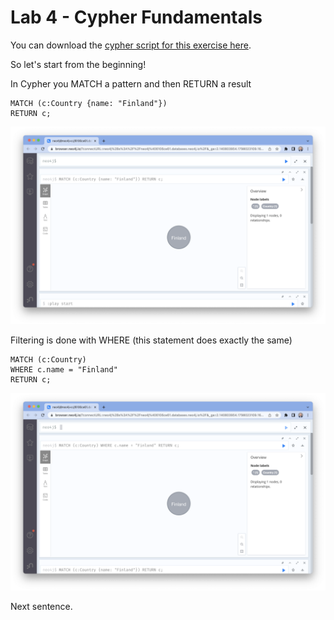 # Lab 4 - Cypher Fundamentals
<!---
In this lab, we're going to take data from an Google Cloud Storage bucket and import it into Neo4j.  There are a few different ways to do this.  We'll start with a very naive LOAD CSV statement and then improve it.  

To load it in Neo4j, let's open the tab that has our Neo4j Workspace in it.  If you don't have that tab open, you can review the previous lab to get into it.

Make sure that "Query" is selected at the top.

![](images/01-workspace.png)

-->

You can download the [cypher script for this exercise here](https://storage.googleapis.com/gcp_eurovision_workshop/WorkshopGDS_EurovisionSongContest_Script.cypher). 

So let's start from the beginning!

In Cypher you MATCH a pattern and then RETURN a result

    MATCH (c:Country {name: "Finland"})
    RETURN c;

![](images/02-query1_show_finland.png)

Filtering is done with WHERE (this statement does exactly the same)

    MATCH (c:Country)
    WHERE c.name = "Finland"
    RETURN c;

![](images/03-query2_show_finland.png)

Next sentence.